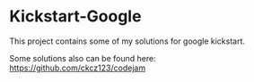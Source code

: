 # Kickstart-Google
This project contains some of my solutions for google kickstart.

Some solutions also can be found here: https://github.com/ckcz123/codejam
